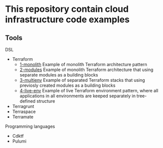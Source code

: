 # This repository contain cloud infrastructure code examples

## Tools

DSL

- Terraform
  - [1-monolith](terraform/1-monolith) Example of monolith Terraform architecture pattern
  - [2-modules](terraform/2-modules) Example of monolith Terraform architecture that using separate modules as a building blocks
  - [3-multienv](terraform/3-multienv) Example of separated Terraform stacks that using previosly created modules as a building blocks
  - [4-live-env](terraform/4-live-env) Example of live Terraform environment pattern, where all applications in all environments are keeped separately in tree-defined structure
- Terragrunt
- Terraspace
- Terramate

Programming languages

- Cdktf
- Pulumi
